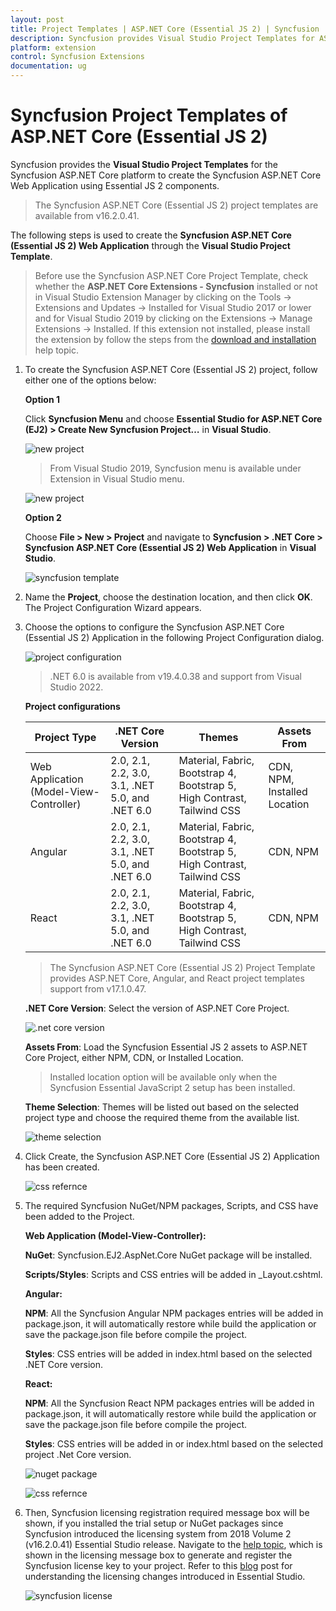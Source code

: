 ```yaml
---
layout: post
title: Project Templates | ASP.NET Core (Essential JS 2) | Syncfusion
description: Syncfusion provides Visual Studio Project Templates for ASP.NET Core platform to create the Syncfusion ASP.NET Core Application using Essential JS 2 components
platform: extension
control: Syncfusion Extensions
documentation: ug
---
```


# Syncfusion Project Templates of ASP.NET Core (Essential JS 2)

Syncfusion provides the **Visual Studio Project Templates** for the Syncfusion ASP.NET Core platform to create the Syncfusion ASP.NET Core Web Application using Essential JS 2 components.

> The Syncfusion ASP.NET Core (Essential JS 2) project templates are available from v16.2.0.41.

The following steps is used to create the **Syncfusion ASP.NET Core (Essential JS 2) Web Application** through the **Visual Studio Project Template**.

> Before use the Syncfusion ASP.NET Core Project Template, check whether the **ASP.NET Core Extensions - Syncfusion** installed or not in Visual Studio Extension Manager by clicking on the Tools -> Extensions and Updates -> Installed for Visual Studio 2017 or lower and for Visual Studio 2019 by clicking on the Extensions -> Manage Extensions -> Installed. If this extension not installed, please install the extension by follow the steps from the [download and installation](https://ej2.syncfusion.com/aspnetcore/documentation/visual-studio-integration/VS2019-Extensions/download-and-installation/) help topic.

1. To create the Syncfusion ASP.NET Core (Essential JS 2) project, follow either one of the options below:

    **Option 1**

    Click **Syncfusion Menu** and choose **Essential Studio for ASP.NET Core (EJ2) > Create New Syncfusion Project…** in **Visual Studio**.

    ![new project](images/new-project.png)

    > From Visual Studio 2019, Syncfusion menu is available under Extension in Visual Studio menu.

    ![new project](images/SyncfusionMenu.png)

    **Option 2**

    Choose **File > New > Project** and navigate to **Syncfusion > .NET Core > Syncfusion ASP.NET Core (Essential JS 2) Web Application** in **Visual Studio**.

    ![syncfusion template](images/syncfusion-template.png)

2. Name the **Project**, choose the destination location, and then click **OK**. The Project Configuration Wizard appears.

3. Choose the options to configure the Syncfusion ASP.NET Core (Essential JS 2) Application in the following Project Configuration dialog.

    ![project configuration](images/project-configuration.png)

    > .NET 6.0 is available from v19.4.0.38 and support from Visual Studio 2022.

    **Project configurations**

    | <b>Project Type</b> | <b>.NET Core Version</b> | <b>Themes</b> | <b>Assets From</b> |
    |---------------------|--------------------------|---------------|--------------------|
    | Web Application (Model-View-Controller) | 2.0, 2.1, 2.2, 3.0, 3.1, .NET 5.0, and .NET 6.0 | Material, Fabric, Bootstrap 4, Bootstrap 5, High Contrast, Tailwind CSS | CDN, NPM, Installed Location |
    | Angular | 2.0, 2.1, 2.2, 3.0, 3.1, .NET 5.0, and .NET 6.0 | Material, Fabric, Bootstrap 4, Bootstrap 5, High Contrast, Tailwind CSS | CDN, NPM |
    | React | 2.0, 2.1, 2.2, 3.0, 3.1, .NET 5.0, and .NET 6.0 | Material, Fabric, Bootstrap 4, Bootstrap 5, High Contrast, Tailwind CSS | CDN, NPM |

    > The Syncfusion ASP.NET Core (Essential JS 2) Project Template provides ASP.NET Core, Angular, and React project templates support from v17.1.0.47.

    **.NET Core Version**: Select the version of ASP.NET Core Project.

    ![.net core version](images/net-core-version.png)

    **Assets From**: Load the Syncfusion Essential JS 2 assets to ASP.NET Core Project, either NPM, CDN, or Installed Location.

    > Installed location option will be available only when the Syncfusion Essential JavaScript 2 setup has been installed.

    **Theme Selection**: Themes will be listed out based on the selected project type and choose the required theme from the available list.

    ![theme selection](images/themes.png)

4. Click Create, the Syncfusion ASP.NET Core (Essential JS 2) Application has been created.

    ![css refernce](images/readme-file.PNG)

5. The required Syncfusion NuGet/NPM packages, Scripts, and CSS have been added to the Project.

    **Web Application (Model-View-Controller):**

    **NuGet**: Syncfusion.EJ2.AspNet.Core NuGet package will be installed.

    **Scripts/Styles**: Scripts and CSS entries will be added in _Layout.cshtml.

    **Angular:**

    **NPM**: All the Syncfusion Angular NPM packages entries will be added in   package.json, it will automatically restore while build the application or save the  package.json file before compile the project.

    **Styles**: CSS entries will be added in index.html based on the selected .NET Core version.

    **React:**

    **NPM**: All the Syncfusion React NPM packages entries will be added in package.json, it will automatically restore while build the application or save the package.json file before compile the project.

    **Styles**: CSS entries will be added in or index.html based on the selected project .Net Core version.

    ![nuget package](images/nuget-packges.png)

    ![css refernce](images/project-structure.png)

6. Then, Syncfusion licensing registration required message box will be shown, if you installed the trial setup or NuGet packages since Syncfusion introduced the licensing system from 2018 Volume 2 (v16.2.0.41) Essential Studio release. Navigate to the [help topic](https://help.syncfusion.com/common/essential-studio/licensing/license-key#how-to-generate-syncfusion-license-key), which is shown in the licensing message box to generate and register the Syncfusion license key to your project. Refer to this [blog](https://blog.syncfusion.com/post/whats-new-in-2018-volume-2-licensing-changes-in-the-1620x-version-of-essential-studio.aspx) post for understanding the licensing changes introduced in Essential Studio.

    ![syncfusion license](images/syncfusion-license.png)
